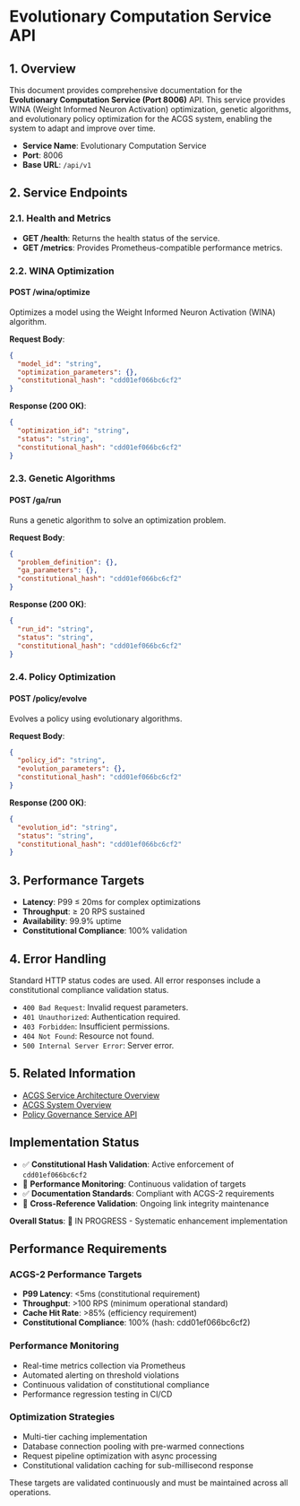 # Evolutionary Computation Service API

<!-- Constitutional Hash: cdd01ef066bc6cf2 -->

## 1. Overview

This document provides comprehensive documentation for the **Evolutionary Computation Service (Port 8006)** API. This service provides WINA (Weight Informed Neuron Activation) optimization, genetic algorithms, and evolutionary policy optimization for the ACGS system, enabling the system to adapt and improve over time.

- **Service Name**: Evolutionary Computation Service
- **Port**: 8006
- **Base URL**: `/api/v1`

## 2. Service Endpoints

### 2.1. Health and Metrics

- **GET /health**: Returns the health status of the service.
- **GET /metrics**: Provides Prometheus-compatible performance metrics.

### 2.2. WINA Optimization

#### POST /wina/optimize

Optimizes a model using the Weight Informed Neuron Activation (WINA) algorithm.

**Request Body**:

```json
{
  "model_id": "string",
  "optimization_parameters": {},
  "constitutional_hash": "cdd01ef066bc6cf2"
}
```

**Response (200 OK)**:

```json
{
  "optimization_id": "string",
  "status": "string",
  "constitutional_hash": "cdd01ef066bc6cf2"
}
```

### 2.3. Genetic Algorithms

#### POST /ga/run

Runs a genetic algorithm to solve an optimization problem.

**Request Body**:

```json
{
  "problem_definition": {},
  "ga_parameters": {},
  "constitutional_hash": "cdd01ef066bc6cf2"
}
```

**Response (200 OK)**:

```json
{
  "run_id": "string",
  "status": "string",
  "constitutional_hash": "cdd01ef066bc6cf2"
}
```

### 2.4. Policy Optimization

#### POST /policy/evolve

Evolves a policy using evolutionary algorithms.

**Request Body**:

```json
{
  "policy_id": "string",
  "evolution_parameters": {},
  "constitutional_hash": "cdd01ef066bc6cf2"
}
```

**Response (200 OK)**:

```json
{
  "evolution_id": "string",
  "status": "string",
  "constitutional_hash": "cdd01ef066bc6cf2"
}
```

## 3. Performance Targets

- **Latency**: P99 ≤ 20ms for complex optimizations
- **Throughput**: ≥ 20 RPS sustained
- **Availability**: 99.9% uptime
- **Constitutional Compliance**: 100% validation

## 4. Error Handling

Standard HTTP status codes are used. All error responses include a constitutional compliance validation status.

- `400 Bad Request`: Invalid request parameters.
- `401 Unauthorized`: Authentication required.
- `403 Forbidden`: Insufficient permissions.
- `404 Not Found`: Resource not found.
- `500 Internal Server Error`: Server error.

## 5. Related Information

- [ACGS Service Architecture Overview](../ACGS_SERVICE_OVERVIEW.md)
- [ACGS System Overview](../architecture/SYSTEM_OVERVIEW.md)
- [Policy Governance Service API](policy-governance.md)
## Implementation Status

- ✅ **Constitutional Hash Validation**: Active enforcement of `cdd01ef066bc6cf2`
- 🔄 **Performance Monitoring**: Continuous validation of targets
- ✅ **Documentation Standards**: Compliant with ACGS-2 requirements
- 🔄 **Cross-Reference Validation**: Ongoing link integrity maintenance

**Overall Status**: 🔄 IN PROGRESS - Systematic enhancement implementation


## Performance Requirements

### ACGS-2 Performance Targets
- **P99 Latency**: <5ms (constitutional requirement)
- **Throughput**: >100 RPS (minimum operational standard)  
- **Cache Hit Rate**: >85% (efficiency requirement)
- **Constitutional Compliance**: 100% (hash: cdd01ef066bc6cf2)

### Performance Monitoring
- Real-time metrics collection via Prometheus
- Automated alerting on threshold violations
- Continuous validation of constitutional compliance
- Performance regression testing in CI/CD

### Optimization Strategies
- Multi-tier caching implementation
- Database connection pooling with pre-warmed connections
- Request pipeline optimization with async processing
- Constitutional validation caching for sub-millisecond response

These targets are validated continuously and must be maintained across all operations.
